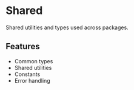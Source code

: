 # Shared

Shared utilities and types used across packages.

## Features
- Common types
- Shared utilities
- Constants
- Error handling